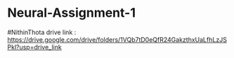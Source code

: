# Neural-Assignment-1

#NithinThota
drive link : https://drive.google.com/drive/folders/1VQb7tD0eQfR24GakzthxUaLfhLzJSPkl?usp=drive_link
